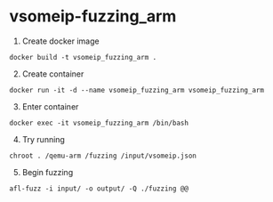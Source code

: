 # vsomeip-fuzzing_arm
1. Create docker image
```
docker build -t vsomeip_fuzzing_arm .
```
2. Create container
```
docker run -it -d --name vsomeip_fuzzing_arm vsomeip_fuzzing_arm
```
3. Enter container
```
docker exec -it vsomeip_fuzzing_arm /bin/bash
```
4. Try running
```
chroot . /qemu-arm /fuzzing /input/vsomeip.json
```
5. Begin fuzzing
```
afl-fuzz -i input/ -o output/ -Q ./fuzzing @@
```

